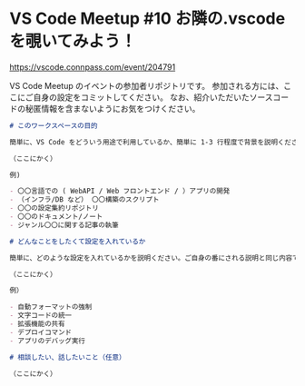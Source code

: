 # VS Code Meetup #10 お隣の.vscode を覗いてみよう！

https://vscode.connpass.com/event/204791

VS Code Meetup のイベントの参加者リポジトリです。
参加される方には、ここにご自身の設定をコミットしてください。
なお、紹介いただいたソースコードの秘匿情報を含まないようにお気をつけください。

```md
# このワークスペースの目的

簡単に、VS Code をどういう用途で利用しているか、簡単に 1-3 行程度で背景を説明ください。

（ここにかく）

例)

- 〇〇言語での ( WebAPI / Web フロントエンド / ）アプリの開発
- （インフラ/DB など） 〇〇構築のスクリプト
- 〇〇の設定集約リポジトリ
- 〇〇のドキュメント/ノート
- ジャンル〇〇に関する記事の執筆

# どんなことをしたくて設定を入れているか

簡単に、どのような設定を入れているかを説明ください。ご自身の番にされる説明と同じ内容で構いません。

（ここにかく）

例）

- 自動フォーマットの強制
- 文字コードの統一
- 拡張機能の共有
- デプロイコマンド
- アプリのデバッグ実行

# 相談したい、話したいこと（任意）

（ここにかく）
```
